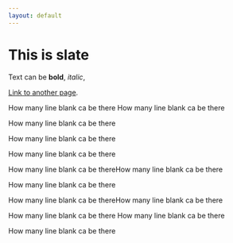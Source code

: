 ```yaml
---
layout: default
---
```


# This is slate

Text can be **bold**, _italic_, 

[Link to another page](./another-page.html).










How many line blank ca be there
How many line blank ca be there


How many line blank ca be there







How many line blank ca be there


How many line blank ca be there

How many line blank ca be thereHow many line blank ca be there


How many line blank ca be there

How many line blank ca be thereHow many line blank ca be there

How many line blank ca be there
How many line blank ca be there


How many line blank ca be there
